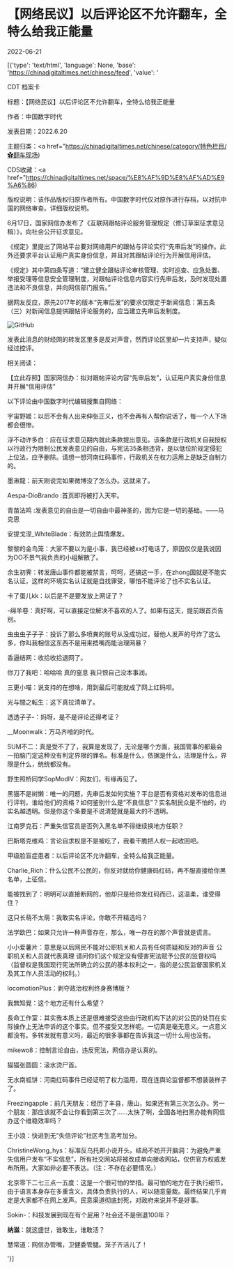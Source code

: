 # 【网络民议】以后评论区不允许翻车，全特么给我正能量

2022-06-21

[{'type': 'text/html', 'language': None, 'base': 'https://chinadigitaltimes.net/chinese/feed', 'value': '

CDT 档案卡

标题：【网络民议】以后评论区不允许翻车，全特么给我正能量

作者：中国数字时代

发表日期：2022.6.20

主题归类：<a href="https://chinadigitaltimes.net/chinese/category/特色栏目/✿翻车现场)

CDS收藏：<a href="https://chinadigitaltimes.net/space/%E8%AF%9D%E8%AF%AD%E9%A6%86)

版权说明：该作品版权归原作者所有。中国数字时代仅对原作进行存档，以对抗中国的网络审查。详细版权说明。





6月17日，国家网信办发布了《互联网跟帖评论服务管理规定（修订草案征求意见稿）》，向社会公开征求意见。

《规定》里提出了网站平台要对网络用户的跟帖与评论实行“先审后发”的操作。此外还要求平台认证用户真实身份信息，并且对其跟帖评论行为开展信用评估。

《规定》其中第四条写道：“建立健全跟帖评论审核管理、实时巡查、应急处置、举报受理等信息安全管理制度，对跟帖评论信息内容实行先审后发，及时发现处置违法和不良信息，并向网信部门报告。”

据网友反应，原先2017年的版本“先审后发”的要求仅限定于新闻信息：第五条（三）对新闻信息提供跟帖评论服务的，应当建立先审后发制度。

![GitHub](https://chinadigitaltimes.net/chinese/files/2022/06/屏幕快照-2022-06-20-下午10.58.33.png)

发表此消息的财经网的转发区里多是反对声音，然而评论区里却一片支持声，疑似经过控评。

相关阅读：



【立此存照】国家网信办：拟对跟帖评论内容“先审后发”，认证用户真实身份信息并开展“信用评估”



以下评论由中国数字时代编辑搜集自网络：



宇宙野姬：以后不会有人出来伸张正义，也不会再有人帮你说话了，每一个人下场都会很惨。

浮不动许多白：应在征求意见期内就此条款提出意见。该条款是行政机关自我授权以行政行为限制公民发表意见的自由，与宪法35条相违背，是以低位阶规定侵犯上位法，应予删除。请想一想河南红码事件，行政机关在权力运用上是缺乏自制力的。

墨湫龍：前天刚说完如果微博没了怎么办。这就来了。

Aespa-DioBrando :首页即将被打入天牢。

青苗法鸣 :发表意见的自由是一切自由中最神圣的，因为它是一切的基础。——马克思

安提戈涅_WhiteBlade：有效防止舆情爆发。

黎黎的金鸟笼：大家不要以为是小事，我已经被xx打电话了，原因仅仅是我说因为OO不景气我负责的小组解散了。

余生初霁：转发唐山事件都能被禁言，呵呵，还搞这一手，在zhong国就是不能实名认证，这样的环境实名认证就是自找罪受，哪怕不能评论了也不实名认证。

卡了蛋儿kk：以后是不是要发放上网证了？

-绵羊卷：真好啊，可以直接定位解决不喜欢的人了。如果有这天，提前跟首页告别。

虫虫虫子子子：投诉了那么多喷粪的账号从没成功过，替他人发声的号炸了这么多，你叫我相信这东西不是用来捂嘴而能治理网暴？

香逼结网：收拾收拾退网了。

你刀了我吧：哈哈哈 真的窒息  我只恨自己没本事润。

三更小喵：说支持的在想啥，用到最后可能就成了网上红码呗。

光与闇之転生：这下真拉清单了。

透透子子-：妈呀，是不是评论还得考证？

__Moonwalk：万马齐喑的时代。

SUM不二：真是受不了了，我算是发现了，无论是哪个方面，我国管事的都最会一拍脑门定这种没有判定界限的罪名。标准是什么，依据是什么，法理是什么，界限是什么，统统都没有。

野生照桥同学SopModIV：网友们，有缘再见了。

黑猫不是树懒：唯一的问题，先审后发如何实施？平台是否有资格对发布的信息进行评判，谁给他们的资格？如何鉴别什么是“不良信息”？实名制民众是不怕的，约实名越透明。但是你这个条要是不说清楚就是最大的不透明。

江南罗克石：严重失信官员是否列入黑名单不得继续换地方任职？

巴斯塔克维鸡：言论自求权是不是被吃了，我看干脆把人权一起收回吧。

甲级脸盲症患者：以后评论区不允许翻车，全特么给我正能量。

Charlie_Rich：什么公民不公民的，你反对就给你健康码红码，再不服直接给你黑名单，上征信。

能被找到了：明明可以直接断网的，他却只是给你发红码而已，这温柔，谁受得住？

这只长萌不太萌：我敢实名评论，你敢不开精选吗？

法学欧巴：如果只允许一种声音存在，那么，唯一存在的那个声音就是谎言。

小小爱薯片：意思是以后网民不能对公职机关和人员有任何质疑和反对的声音 公职机关和人员就代表真理 请问你们这个规定没有侵害宪法赋予公民的监督权吗 （监督权是我国现行宪法所确立的公民的基本权利之一，指的是公民监督国家机关及其工作人员活动的权利。）

locomotionPlus：剥夺政治权利终身赛博版？

我無知覺：这个地方还有什么希望？

長命工作室：其实我本质上还是很难接受这些由行政机构下达的对公民的处罚在实际操作上无法申诉的这个事实。但不接受又怎样呢。一切真是毫无意义。一点意义都没有。多转发就有意义吗，最近的很多事都在告诉我这一切什么用也没有。

mikewo8：控制言论自由，违反宪法，网信办是认真的。

猫猫张圆圆：滚水烫尸首。

无水南呱饼：河南红码事件已经证明了权力滥用，现在连舆论监督都不想装装样子了。

Freezingapple：前几天朋友：经历了丰县，唐山，如果还有第三次怎么办。另一个朋友：那应该就不会让你看到第三次了……太快了咧，全国各地扫黑办能有网信办这个维稳效率吗？

王小浪：快进到无“失信评论”社区考生高考加分。

ChristineWong_hys：标准反乌托邦小说开头。结局不妨开开脑洞：为避免严重失信用户发布“不实信息”，所有社交网站将被改成单向接收网站，仅供官方权威发布所用。大家如非必要不表达。（注：不存在必要情况。）

北京零下二七三点一五度：这是一个很可怕的举措。最可怕的地方在于执行细节。由于语言本身存在多重含义，具体负责执行的人，可以随意量裁。最终结果几乎肯定是大家都不在网上发声。民意渠道彻底封死，对政府来说并不是好事。

Sokin-：科技发展到现在有个屁用？社会还不是倒退100年？

__纳滋__：就这盛世，谁敢生，谁敢活？

慧常道：网信办管嘴，卫健委管腿。笼子齐活儿了！

'}]